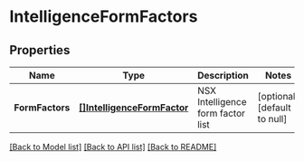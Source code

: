 # IntelligenceFormFactors

## Properties
Name | Type | Description | Notes
------------ | ------------- | ------------- | -------------
**FormFactors** | [**[]IntelligenceFormFactor**](IntelligenceFormFactor.md) | NSX Intelligence form factor list | [optional] [default to null]

[[Back to Model list]](../README.md#documentation-for-models) [[Back to API list]](../README.md#documentation-for-api-endpoints) [[Back to README]](../README.md)

